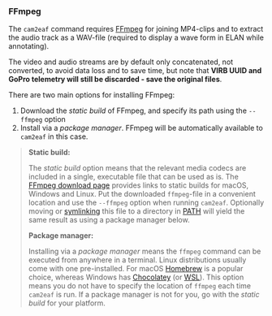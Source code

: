 ### FFmpeg

The `cam2eaf` command requires [FFmpeg](https://www.ffmpeg.org) for joining MP4-clips and to extract the audio track as a WAV-file (required to display a wave form in ELAN while annotating).

The video and audio streams are by default only concatenated, not converted, to avoid data loss and to save time, but note that **VIRB UUID and GoPro telemetry will still be discarded - save the original files**.

There are two main options for installing FFmpeg:
1. Download the _static build_ of FFmpeg, and specify its path using the `--ffmpeg` option
2. Install via a _package manager_. FFmpeg will be automatically available to `cam2eaf` in this case.

> **Static build:**
>
> The _static build_ option means that the relevant media codecs are included in a single, executable file that can be used as is. The [FFmpeg download page](https://ffmpeg.org/download.html) provides links to static builds for macOS, Windows and Linux. Put the downloaded `ffmpeg`-file in a convenient location and use the `--ffmpeg` option when running `cam2eaf`. Optionally moving or [symlinking](https://en.wikipedia.org/wiki/Symbolic_link) this file to a directory in [PATH](https://en.wikipedia.org/wiki/PATH_(variable)) will yield the same result as using a package manager below.
>
> **Package manager:**
>
> Installing via a _package manager_ means the `ffmpeg` command can be executed from anywhere in a terminal. Linux distributions usually come with one pre-installed. For macOS [Homebrew](https://brew.sh) is a popular choice, whereas Windows has [Chocolatey](https://chocolatey.org) (or [WSL](https://docs.microsoft.com/en-us/windows/wsl/)). This option means you do not have to specify the location of `ffmpeg` each time `cam2eaf` is run. If a package manager is not for you, go with the _static build_ for your platform.
